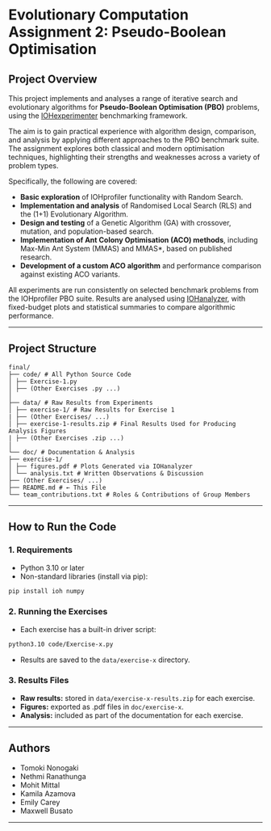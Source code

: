 # **Evolutionary Computation Assignment 2: Pseudo-Boolean Optimisation**

## **Project Overview**

This project implements and analyses a range of iterative search and evolutionary algorithms for **Pseudo-Boolean Optimisation (PBO)** problems, using the [IOHexperimenter](https://iohprofiler.github.io/) benchmarking framework.  

The aim is to gain practical experience with algorithm design, comparison, and analysis by applying different approaches to the PBO benchmark suite. The assignment explores both classical and modern optimisation techniques, highlighting their strengths and weaknesses across a variety of problem types.  

Specifically, the following are covered:

- **Basic exploration** of IOHprofiler functionality with Random Search.  
- **Implementation and analysis** of Randomised Local Search (RLS) and the (1+1) Evolutionary Algorithm.  
- **Design and testing** of a Genetic Algorithm (GA) with crossover, mutation, and population-based search.  
- **Implementation of Ant Colony Optimisation (ACO) methods**, including Max-Min Ant System (MMAS) and MMAS*, based on published research.  
- **Development of a custom ACO algorithm** and performance comparison against existing ACO variants.  

All experiments are run consistently on selected benchmark problems from the IOHprofiler PBO suite. Results are analysed using [IOHanalyzer](https://iohanalyzer.liacs.nl/), with fixed-budget plots and statistical summaries to compare algorithmic performance.

---

## **Project Structure**

```
final/
├── code/ # All Python Source Code
│ ├── Exercise-1.py
│ ├── (Other Exercises .py ...)
│
├── data/ # Raw Results from Experiments
│ ├── exercise-1/ # Raw Results for Exercise 1
| ├── (Other Exercises/ ...)
│ ├── exercise-1-results.zip # Final Results Used for Producing Analysis Figures
| ├── (Other Exercises .zip ...)
│
└── doc/ # Documentation & Analysis
├── exercise-1/
│ ├── figures.pdf # Plots Generated via IOHanalyzer
│ └── analysis.txt # Written Observations & Discussion
├── (Other Exercises/ ...)
├── README.md # ← This File
└── team_contributions.txt # Roles & Contributions of Group Members
```

---

## **How to Run the Code**

### **1. Requirements**

- Python 3.10 or later  
- Non-standard libraries (install via pip):  

```bash
pip install ioh numpy
```

### **2. Running the Exercises**

- Each exercise has a built-in driver script:

```bash
python3.10 code/Exercise-x.py
```

- Results are saved to the `data/exercise-x` directory.

### **3. Results Files**

- **Raw results:** stored in `data/exercise-x-results.zip` for each exercise.
- **Figures:** exported as .pdf files in `doc/exercise-x`.
- **Analysis:** included as part of the documentation for each exercise.

---

## **Authors**

- Tomoki Nonogaki
- Nethmi Ranathunga
- Mohit Mittal
- Kamila Azamova
- Emily Carey
- Maxwell Busato

---
